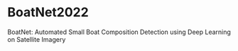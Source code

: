 # BoatNet2022
BoatNet: Automated Small Boat Composition Detection using Deep Learning on Satellite Imagery
